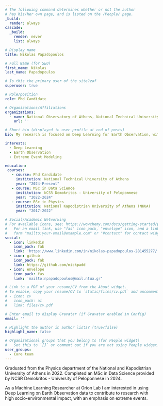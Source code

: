 ```yaml
---
# The following command determines whether or not the author
# has his/her own page, and is listed on the /People/ page.
_build:
  render: always
cascade:
  _build:
    render: never
    list: always

# Display name
title: Nikolas Papadopoulos

# Full Name (for SEO)
first_name: Nikolas
last_name: Papadopoulos

# Is this the primary user of the site?zaf
superuser: true

# Role/position
role: Phd Candidate

# Organizations/Affiliations
organizations:
  - name: National Observatory of Athens, National Technical University of Athens
    url: ''

# Short bio (displayed in user profile at end of posts)
bio: My research is focused on Deep Learning for Earth Observation, with an emphasis on extreme events.

interests:
  - Deep Learning 
  - Earth Observation
  - Extreme Event Modeling

education:
 courses:
   - course: Phd Candidate
     institution: National Technical University of Athens
     year: "2024-Present"
   - course: MSc in Data Science
     institution: NCSR Demokritos - University of Peloponnese
     year: "2022-2024"
   - course: BSc in Physics
     institution: National Kapodistrian University of Athens (NKUA)
     year: "2017-2022"

# Social/Academic Networking
# For available icons, see: https://wowchemy.com/docs/getting-started/page-builder/#icons
#   For an email link, use "fas" icon pack, "envelope" icon, and a link in the
#   form "mailto:your-email@example.com" or "#contact" for contact widget.
social:
  - icon: linkedin
    icon_pack: fab
    link: 'https://www.linkedin.com/in/nikolas-papadopoulos-281455277/'
  - icon: github
    icon_pack: fab
    link: https://github.com/nickpadd
  - icon: envelope
    icon_pack: fas
    link: 'mailto:npapadopoulos@mail.ntua.gr'

# Link to a PDF of your resume/CV from the About widget.
# To enable, copy your resume/CV to `static/files/cv.pdf` and uncomment the lines below.
# - icon: cv
#   icon_pack: ai
#   link: files/cv.pdf

# Enter email to display Gravatar (if Gravatar enabled in Config)
email: ''

# Highlight the author in author lists? (true/false)
highlight_name: false

# Organizational groups that you belong to (for People widget)
#   Set this to `[]` or comment out if you are not using People widget.
user_groups:
  - Core team
---
```


Graduated from the Physics department of the National and Kapodistrian University of Athens in 2022.
Completed an MSc in Data Science provided by NCSR Demokritos - University of Peloponnese in 2024.

As a Machine Learning Researcher at Orion Lab I am interested in using Deep Learning on Earth Observation data to contribute to research with high socio-environmental impact, with an emphasis on extreme events.
